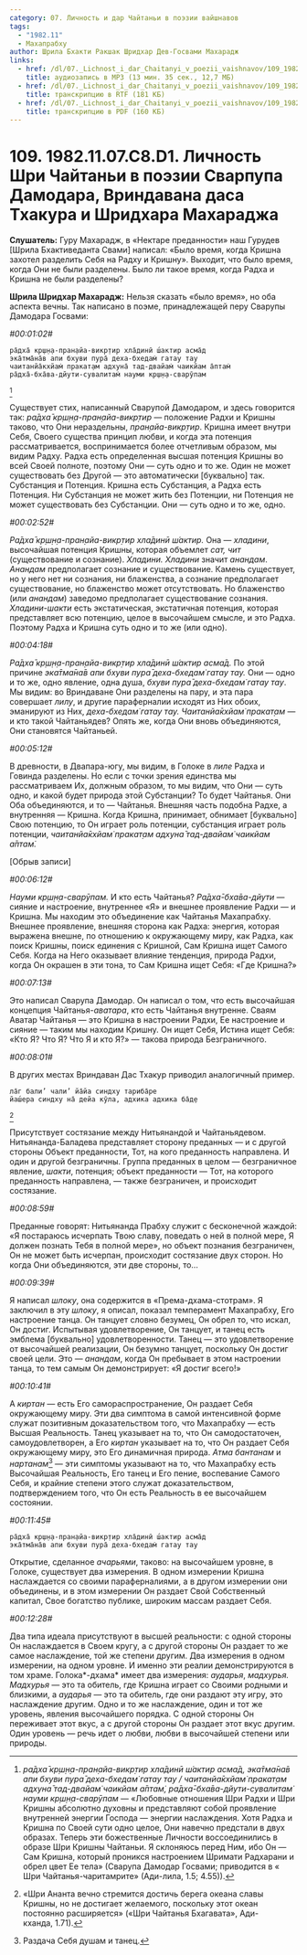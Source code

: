 ```yaml
---
category: 07. Личность и дар Чайтаньи в поэзии вайшнавов
tags:
  - "1982.11"
  - Махапрабху
author: Шрила Бхакти Ракшак Шридхар Дев-Госвами Махарадж
links:
  - href: /dl/07._Lichnost_i_dar_Chaitanyi_v_poezii_vaishnavov/109_1982.11.07.C8.D1_SridharMj_Lichnost_Shri_Chajtani_v_pojezii_Svarpupa_Damodara_Vrindavana_dasa_Thakura_i_Shridhara_Maharadzha.mp3
    title: аудиозапись в MP3 (13 мин. 35 сек., 12,7 МБ)
  - href: /dl/07._Lichnost_i_dar_Chaitanyi_v_poezii_vaishnavov/109_1982.11.07.C8.D1_SridharMj_Lichnost_Shri_Chajtani_v_pojezii_Svarpupa_Damodara_Vrindavana_dasa_Thakura_i_Shridhara_Maharadzha.rtf
    title: транскрипцию в RTF (181 КБ)
  - href: /dl/07._Lichnost_i_dar_Chaitanyi_v_poezii_vaishnavov/109_1982.11.07.C8.D1_SridharMj_Lichnost_Shri_Chajtani_v_pojezii_Svarpupa_Damodara_Vrindavana_dasa_Thakura_i_Shridhara_Maharadzha.pdf
    title: транскрипцию в PDF (160 КБ)
---
```


# 109. 1982.11.07.C8.D1. Личность Шри Чайтаньи в поэзии Сварпупа Дамодара, Вриндавана даса Тхакура и Шридхара Махараджа

**Слушатель:** Гуру Махарадж, в «Нектаре преданности» наш Гурудев [Шрила Бхактиведанта Свами] написал: «Было время, когда Кришна захотел разделить Себя на Радху и Кришну». Выходит, что было время, когда Они не были разделены. Было ли такое время, когда Радха и Кришна не были разделены?

**Шрила Шридхар Махарадж:** Нельзя сказать «было время», но оба аспекта вечны. Так написано в поэме, принадлежащей перу Сварупы Дамодара Госвами:

*#00:01:02#*

    ра̄дха̄ кр̣ш̣н̣а-пран̣айа-викр̣тир хла̄динӣ ш́актир асма̄д
    эка̄тма̄на̄в апи бхуви пура̄ деха-бхедам̇ гатау тау
    чаитанйа̄кхйам̇ пракат̣ам адхуна̄ тад-двайам̇ чаикйам а̄птам̇
    ра̄дха̄-бха̄ва-дйути-сувалитам̇ науми кр̣ш̣н̣а-сварӯпам
[^_ftn1]

Существует стих, написанный Сварупой Дамодаром, и здесь говорится так: *ра̄дха̄ кр̣ш̣н̣а-пран̣айа-викр̣тир* — положение Радхи и Кришны таково, что Они нераздельны, *пран̣айа-викр̣тир*. Кришна имеет внутри Себя, Своего существа принцип любви, и когда эта потенция рассматривается, воспринимается более отчетливым образом, мы видим Радху. Радха есть определенная высшая потенция Кришны во всей Своей полноте, поэтому Они — суть одно и то же. Один не может существовать без Другой — это автоматически [буквально] так. Субстанция и Потенция. Кришна есть Субстанция, а Радха есть Потенция. Ни Субстанция не может жить без Потенции, ни Потенция не может существовать без Субстанции. Они — суть одно и то же, одно.

*#00:02:52#*

*Ра̄дха̄ кр̣ш̣н̣а-пран̣айа-викр̣тир хла̄динӣ ш́актир.* Она — *хладини*, высочайшая потенция Кришны, которая объемлет *сат, чит* (существование и сознание). *Хладини. Хладини* значит *анандам*. *Анандам* предполагает сознание и существование. Камень существует, но у него нет ни сознания, ни блаженства, а сознание предполагает существование, но блаженство может отсутствовать. Но блаженство (или *анандам*) заведомо предполагает существование сознания. *Хладини-шакти* есть экстатическая, экстатичная потенция, которая представляет всю потенцию, целое в высочайшем смысле, и это Радха. Поэтому Радха и Кришна суть одно и то же (или одно).

*#00:04:18#*

*Ра̄дха̄ кр̣ш̣н̣а-пран̣айа-викр̣тир хла̄динӣ ш́актир асма̄д.* По этой причине *эка̄тма̄на̄в апи бхуви пура̄ деха-бхедам̇ гатау тау.* Они — одно и то же, одно явление, одна душа, *бхуви пура̄ деха-бхедам̇ гатау тау*. Мы видим: во Вриндаване Они разделены на пару, и эта пара совершает *лилу*, и другие параферналии исходят из Них обоих, эманируют из Них, *деха-бхедам̇ гатау тау. Чаитанйа̄кхйам̇ пракат̣ам* — и кто такой Чайтаньядев? Опять же, когда Они вновь объединяются, Они становятся Чайтаньей.

*#00:05:12#*

В древности, в Двапара-югу, мы видим, в Голоке в *лиле* Радха и Говинда разделены. Но если с точки зрения единства мы рассматриваем Их, должным образом, то мы видим, что Они — суть одно, и какой будет природа этой Субстанции? То будет Чайтанья. Они Оба объединяются, и то — Чайтанья. Внешняя часть подобна Радхе, а внутренняя — Кришна. Когда Кришна, принимает, обнимает [буквально] Свою потенцию, то Он играет роль потенции, субстанция играет роль потенции, *чаитанйа̄кхйам̇ пракат̣ам адхуна̄ тад-двайам̇ чаикйам а̄птам̇.*

[Обрыв записи]

*#00:06:12#*

*Науми кр̣ш̣н̣а-сварӯпам.* И кто есть Чайтанья? *Ра̄дха̄-бха̄ва-дйути* — сияние и настроение, внутреннее «Я» и внешнее проявление Радхи — и Кришна. Мы находим это объединение как Чайтанья Махапрабху. Внешнее проявление, внешняя сторона как Радха: энергия, которая выражена внешне, по отношению к окружающему миру, как Радха, как поиск Кришны, поиск единения с Кришной, Сам Кришна ищет Самого Себя. Когда на Него оказывает влияние тенденция, природа Радхи, когда Он окрашен в эти тона, то Сам Кришна ищет Себя: «Где Кришна?»

*#00:07:13#*

Это написал Сварупа Дамодар. Он написал о том, что есть высочайшая концепция Чайтанья-*аватара*, кто есть Чайтанья внутренне. Сваям Аватар Чайтанья — это Кришна в настроении Радхи, Ее настроение и сияние — таким мы находим Кришну. Он ищет Себя, Истина ищет Себя: «Кто Я? Что Я? Что Я и кто Я?» — такова природа Безграничного.

*#00:08:01#*

В других местах Вриндаван Дас Тхакур приводил аналогичный пример.

    ла̄г бали’ чали’ йа̄йа синдху тариба̄ре
    йаш́ера синдху на̄ дейа кӯла, адхика адхика ба̄д̣е
[^_ftn2]

Присутствует состязание между Нитьянандой и Чайтаньядевом. Нитьянанда-Баладева представляет сторону преданных — и с другой стороны Объект преданности, Тот, на кого преданность направлена. И один и другой безграничны. Группа преданных в целом — безграничное явление, *шакти*, потенция; объект преданности — Тот, на которого преданность направлена, — также безграничен, и происходит состязание.

*#00:08:59#*

Преданные говорят: Нитьянанда Прабху служит с бесконечной жаждой: «Я постараюсь исчерпать Твою славу, поведать о ней в полной мере, Я должен познать Тебя в полной мере», но объект познания безграничен, Он не может быть исчерпан, происходит состязание двух сторон. Но когда Они объединяются, эти две стороны, то…

*#00:09:39#*

Я написал *шлоку*, она содержится в «Према-дхама-стотрам». Я заключил в эту *шлоку*, я описал, показал темперамент Махапрабху, Его настроение танца. Он танцует словно безумец, Он обрел то, что искал, Он достиг. Испытывая удовлетворение, Он танцует, и танец есть эмблема [буквально] удовлетворенности. Танец — это удовлетворение от высочайшей реализации, Он безумно танцует, поскольку Он достиг своей цели. Это — *анандам*, когда Он пребывает в этом настроении танца, то тем самым Он демонстрирует: «Я достиг всего!»

*#00:10:41#*

А *киртан* — есть Его самораспространение, Он раздает Себя окружающему миру. Эти два симптома в самой интенсивной форме служат позитивным доказательством того, что Махапрабху — есть Высшая Реальность. Танец указывает на то, что Он самодостаточен, самоудовлетворен, а Его *киртан* указывает на то, что Он раздает Себя окружающему миру, это Его динамичная природа. *Атма бантанам* и *нартанам*[^_ftn3] — эти симптомы указывают на то, что Махапрабху есть Высочайшая Реальность, Его танец и Его пение, воспевание Самого Себя, и крайние степени этого служат доказательством, подтверждением того, что Он есть Реальность в ее высочайшем состоянии.

*#00:11:45#*

    ра̄дха̄ кр̣ш̣н̣а-пран̣айа-викр̣тир хла̄динӣ ш́актир асма̄д
    эка̄тма̄на̄в апи бхуви пура̄ деха-бхедам̇ гатау тау

Открытие, сделанное *ачарьями*, таково: на высочайшем уровне, в Голоке, существует два измерения. В одном измерении Кришна наслаждается со своими параферналиями, а в другом измерении они объединены, и в этом измерении Он раздает Свой Собственный капитал, Свое богатство публике, широким массам раздает Себя.

*#00:12:28#*

Два типа идеала присутствуют в высшей реальности: с одной стороны Он наслаждается в Своем кругу, а с другой стороны Он раздает то же самое наслаждение, той же степени другим. Два измерения в одном измерении, на одном уровне. И именно эти реалии демонстрируются в том храме. Голока*-дхама* имеет два измерения: *аударья*, *мадхурья. Мадхурья* — это та обитель, где Кришна играет со Своими родными и близкими, а *аударья* — это та обитель, где они раздают эту игру, это наслаждение другим. Одно и то же наслаждение, один и тот же уровень, явления высочайшего порядка. С одной стороны Он переживает этот вкус, а с другой стороны Он раздает этот вкус другим. Один уровень — речь идет о любви, любви в высочайшей степени или природы.



[^_ftn1]: *ра̄дха̄ кр̣ш̣н̣а-пран̣айа-викр̣тир хла̄динӣ ш́актир асма̄д, эка̄тма̄на̄в апи бхуви пура̄ деха-бхедам̇ гатау тау / чаитанйа̄кхйам̇ пракат̣ам адхуна̄ тад-двайам̇ чаикйам а̄птам̇, ра̄дха̄-бха̄ва-дйути-сувалитам̇ науми кр̣ш̣н̣а-сварӯпам* — «Любовные отношения Шри Радхи и Шри Кришны абсолютно духовны и представляют собой проявление внутренней энергии Господа — энергии наслаждения. Хотя Радха и Кришна по Своей сути одно целое, Они навечно предстали в двух образах. Теперь эти божественные Личности воссоединились в образе Шри Кришны Чайтаньи. Я склоняюсь перед Ним, ибо Он — Сам Кришна, который проникся настроением Шримати Радхарани и обрел цвет Ее тела» (Сварупа Дамодар Госвами; приводится в « Шри Чайтанья-чаритамрите» (Ади-лила, 1.5; 4.55)).

[^_ftn2]: «Шри Ананта вечно стремится достичь берега океана славы Кришны, но не достигает желаемого, поскольку этот океан постоянно расширяется» («Шри Чайтанья Бхагавата», Ади-кханда, 1.71).

[^_ftn3]: Раздача Себя душам и танец.

